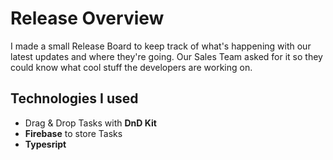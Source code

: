 
# Release Overview

I made a small Release Board to keep track of what's happening with our latest updates and where they're going. Our Sales Team asked for it so they could know what cool stuff the developers are working on.



## Technologies I used

 - Drag & Drop Tasks with **DnD Kit**
 - **Firebase** to store Tasks
 - **Typesript**
 
